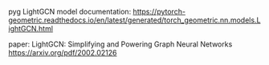 
pyg LightGCN model documentation:
https://pytorch-geometric.readthedocs.io/en/latest/generated/torch_geometric.nn.models.LightGCN.html

paper: LightGCN: Simplifying and Powering Graph Neural Networks
https://arxiv.org/pdf/2002.02126